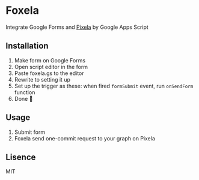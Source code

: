 # Foxela
Integrate Google Forms and [Pixela](https://pixe.la/) by Google Apps Script


## Installation

1. Make form on Google Forms
1. Open script editor in the form
1. Paste foxela.gs to the editor
1. Rewrite to setting it up
1. Set up the trigger as these: when fired `formSubmit` event, run `onSendForm` function
1. Done :tada:


## Usage

1. Submit form
1. Foxela send one-commit request to your graph on Pixela


## Lisence

MIT
